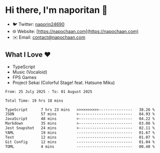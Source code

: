 # Hi there, I'm naporitan 👋

- 🐦 Twitter: [naporin24690](https://twitter.com/naporin24690)
- 🌐 Website: [https://napochaan.com](https://napochaan.com)
- ✉️ Email: [contact@napochaan.com](mailto:contact@napochaan.com)

## What I Love ❤️
- TypeScript
- Music (Vocaloid)
- FPS Games
- Project Sekai (Colorful Stage! feat. Hatsune Miku)

<!--START_SECTION:waka-->

```txt
From: 25 July 2025 - To: 01 August 2025

Total Time: 19 hrs 18 mins

TypeScript      7 hrs 23 mins   >>>>>>>>>>---------------   38.26 %
JSON            57 mins         >------------------------   04.93 %
JavaScript      48 mins         >------------------------   04.22 %
Markdown        35 mins         >------------------------   03.08 %
Jest Snapshot   24 mins         >------------------------   02.11 %
YAML            19 mins         -------------------------   01.67 %
Text            12 mins         -------------------------   01.07 %
Git Config      12 mins         -------------------------   01.04 %
TOML            4 mins          -------------------------   00.40 %
```

<!--END_SECTION:waka-->

